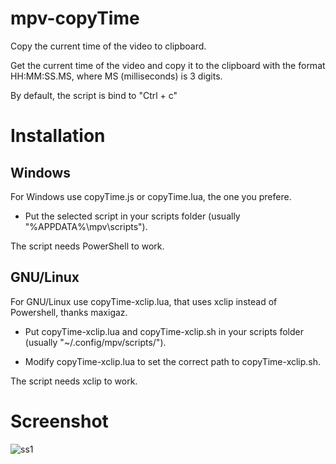 # mpv-copyTime
Copy the current time of the video to clipboard.

Get the current time of the video and copy it to the clipboard with the format HH:MM:SS.MS, where MS (milliseconds) is 3 digits.

By default, the script is bind to "Ctrl + c"

# Installation

## Windows
For Windows use copyTime.js or copyTime.lua, the one you prefere.

* Put the selected script in your scripts folder (usually "%APPDATA%\mpv\scripts").

The script needs PowerShell to work.

## GNU/Linux

For GNU/Linux use copyTime-xclip.lua, that uses xclip instead of Powershell, thanks maxigaz.

* Put copyTime-xclip.lua and copyTime-xclip.sh in your scripts folder (usually "~/.config/mpv/scripts/"). 

* Modify copyTime-xclip.lua to set the correct path to copyTime-xclip.sh.

The script needs xclip to work.

# Screenshot
![ss1](https://user-images.githubusercontent.com/40000640/111867156-02f68a00-8951-11eb-84a8-c78616c68aa3.PNG)
